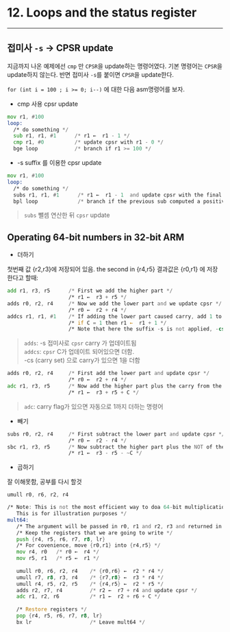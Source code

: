 
# 12. Loops and the status register  
----
  
## 접미사 `-s` -> CPSR update  
  
지금까지 나온 예제에선 `cmp` 만 `CPSR`을 update하는 명령어였다. 기본 명령어는 `CPSR`을 update하지 않는다. 반면 접미사 `-s`를 붙이면 `CPSR`을 update한다.  
  
  
`for (int i = 100 ; i >= 0; i--)` 에 대한 다음 asm명령어를 보자.  
  
- cmp 사용 cpsr update  
```asm  
mov r1, #100  
loop:  
  /* do something */  
  sub r1, r1, #1      /* r1 ←  r1 - 1 */  
  cmp r1, #0          /* update cpsr with r1 - 0 */  
  bge loop            /* branch if r1 >= 100 */  
```  
  
- -s suffix 를 이용한 cpsr update  
```asm  
mov r1, #100  
loop:  
  /* do something */  
  subs r1, r1, #1      /* r1 ←  r1 - 1  and update cpsr with the final r1 */  
  bpl loop             /* branch if the previous sub computed a positive number (PL: N flag in cpsr is 0) */  
```  
> `subs` 뺄셈 연산한 뒤 `cpsr` update
  
  
## Operating 64-bit numbers in 32-bit ARM  
  
  
- 더하기  
  
첫번째 값 {r2,r3}에 저장되어 있음. the second in {r4,r5} 결과값은  {r0,r1} 에 저장한다고 할때:  
  
```asm  
add r1, r3, r5      /* First we add the higher part */  
                    /* r1 ←  r3 + r5 */  
adds r0, r2, r4     /* Now we add the lower part and we update cpsr */  
                    /* r0 ←  r2 + r4 */  
addcs r1, r1, #1    /* If adding the lower part caused carry, add 1 to the higher part */  
                    /* if C = 1 then r1 ←  r1 + 1 */  
                    /* Note that here the suffix -s is not applied, -cs means carry set */  
```  
> `adds`: -s 접미사로 `cpsr` carry 가 업데이트됨  
> `addcs`: `cpsr` C가 업데이트 되어있으면 더함.  
-cs (carry set) 으로 carry가 있으면 1을 더함  
  
  
```asm  
adds r0, r2, r4     /* First add the lower part and update cpsr */  
                    /* r0 ←  r2 + r4 */  
adc r1, r3, r5      /* Now add the higher part plus the carry from the lower one */  
                    /* r1 ←  r3 + r5 + C */  
```  
> `adc`: carry flag가 있으면 자동으로 1까지 더하는 명령어  
  
  
  
- 빼기  
  
  
```asm  
subs r0, r2, r4     /* First subtract the lower part and update cpsr */  
                    /* r0 ←  r2 - r4 */  
sbc r1, r3, r5      /* Now subtract the higher part plus the NOT of the carry from the lower one */  
                    /* r1 ←  r3 - r5 - ~C */  
```  
  
  
- 곱하기  
  
잘 이해못함, 공부를 다시 할것  
  
```asm  
umull r0, r6, r2, r4  
```  
>   
  
  
```asm  
/* Note: This is not the most efficient way to doa 64-bit multiplication.  
   This is for illustration purposes */  
mult64:  
   /* The argument will be passed in r0, r1 and r2, r3 and returned in r0, r1 */  
   /* Keep the registers that we are going to write */  
   push {r4, r5, r6, r7, r8, lr}  
   /* For covenience, move {r0,r1} into {r4,r5} */  
   mov r4, r0   /* r0 ←  r4 */  
   mov r5, r1   /* r5 ←  r1 */  
   
   umull r0, r6, r2, r4    /* {r0,r6} ←  r2 * r4 */  
   umull r7, r8, r3, r4    /* {r7,r8} ←  r3 * r4 */  
   umull r4, r5, r2, r5    /* {r4,r5} ←  r2 * r5 */  
   adds r2, r7, r4         /* r2 ←  r7 + r4 and update cpsr */  
   adc r1, r2, r6          /* r1 ←  r2 + r6 + C */  
   
   /* Restore registers */  
   pop {r4, r5, r6, r7, r8, lr}  
   bx lr                   /* Leave mult64 */  
   
```  
  
  
